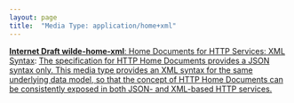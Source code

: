 ```yaml
---
layout: page
title:  "Media Type: application/home+xml"
---
```


[**Internet Draft wilde-home-xml**: Home Documents for HTTP Services: XML Syntax](/specs/IETF/I-D/wilde-home-xml "The specification for HTTP API Home Documents provides a JSON syntax only. This specification provides an XML syntax for the same data model, so that the concept of Home Documents can be consistently exposed in both JSON- and XML-based HTTP APIs. It also defines the link relation type &#34;home&#34; so that applications can identify links to home documents."): [The specification for HTTP Home Documents provides a JSON syntax only. This media type provides an XML syntax for the same underlying data model, so that the concept of HTTP Home Documents can be consistently exposed in both JSON- and XML-based HTTP services.]()

